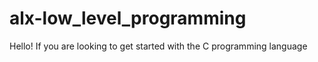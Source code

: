 # alx-low_level_programming
Hello! If you are looking to get started with the C programming language


